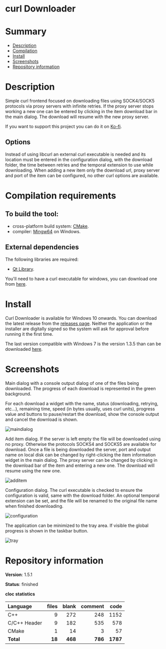 curl Downloader
===============

# Summary
- [Description](#description)
- [Compilation](#compilation-requirements)
- [Install](#install)
- [Screenshots](#screenshots)
- [Repository information](#repository-information)

# Description
Simple curl frontend focused on downloading files using SOCK4/SOCK5 protocols via proxy servers with infinite retries. If the proxy server stops working a new one can be entered by clicking in the item download bar in the main dialog. The download will resume with the new proxy server.

If you want to support this project you can do it on [Ko-fi](https://ko-fi.com/felixdelaspozas).

## Options
Instead of using libcurl an external curl executable is needed and its location must be entered in the configuration dialog, with the download folder, the time between retries and the temporal extension to use while downloading. When adding a new item only the download url, proxy server and port of the item can be configured, no other curl options are available.

# Compilation requirements
## To build the tool:
* cross-platform build system: [CMake](http://www.cmake.org/cmake/resources/software.html).
* compiler: [Mingw64](http://sourceforge.net/projects/mingw-w64/) on Windows.

## External dependencies
The following libraries are required:
* [Qt Library](http://www.qt.io/).

You'll need to have a curl executable for windows, you can download one from [here](https://curl.se/windows/).

# Install

Curl Downloader is available for Windows 10 onwards. You can download the latest release from the [releases page](https://github.com/FelixdelasPozas/curl-Downloader/releases). Neither the application or the installer are digitally signed so the system will ask for approval before running it the first time.

The last version compatible with Windows 7 is the version 1.3.5 than can be downloaded [here](https://github.com/FelixdelasPozas/curl-Downloader/releases/tag/1.3.5).

# Screenshots
Main dialog with a console output dialog of one of the files being downloaded. The progress of each download is represented in the green background. 

For each download a widget with the name, status (downloading, retrying, etc...), remaining time, speed (in bytes usually, uses curl units), progress value and buttons to pause/restart the download, show the console output and cancel the download is shown.

![maindialog](https://github.com/user-attachments/assets/abc3013f-749c-461b-8a5b-52db86553002)

Add item dialog. If the server is left empty the file will be downloaded using no proxy. Otherwise the protocols SOCKS4 and SOCKS5 are available for download. Once a file is being downloaded the server, port and output name on local disk can be changed by right-clicking the item information widget in the main dialog. The proxy server can be changed by clicking in the download bar of the item and entering a new one. The download will resume using the new one.

![additem](https://github.com/user-attachments/assets/cd78db32-2cc1-47a5-ae4b-a36cc210a717)

Configuration dialog. The curl executable is checked to ensure the configuration is valid, same with the download folder. An optional temporal extension can be set, and the file will be renamed to the original file name when finished downloading.

![configuration](https://github.com/FelixdelasPozas/curl-Downloader/assets/12167134/f313bd02-07b8-499e-a828-8ea5e8fe3a26)

The application can be minimized to the tray area. If visible the global progress is shown in the taskbar button.

![tray](https://github.com/user-attachments/assets/234d1def-b05f-4b88-aeed-d7d40c31115a)

# Repository information

**Version**: 1.5.1

**Status**: finished

**cloc statistics**

| Language      |files      |blank      |comment    |code      |
|:--------------|----------:|----------:|----------:|---------:|
| C++           |   9       |  272      |  248      | 1152     |
| C/C++ Header  |   9       |  182      |  535      | 578      |
| CMake         |   1       |   14      |    3      |  57      |
| **Total**     | **18**    | **468**   | **786**   | **1787** |
